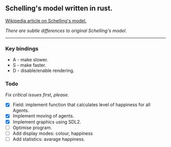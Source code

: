 ## Schelling's model written in rust.

[Wikipedia article on Schelling's model.](https://en.wikipedia.org/wiki/Schelling%27s_model_of_segregation)

*There are subtle differences to original Schelling's model.*

---

### Key bindings

- A - make slower.
- S - make faster.
- D - disable/enable rendering.

### Todo

*Fix critical issues first, please.*

- [X] Field: implement function that calculates level of happiness for all Agents.
- [X] Implement moving of agents.
- [X] Implement graphics using SDL2.
- [ ] Optimise program.
- [ ] Add display modes: colour, happiness
- [ ] Add statistics: avarage happiness.

